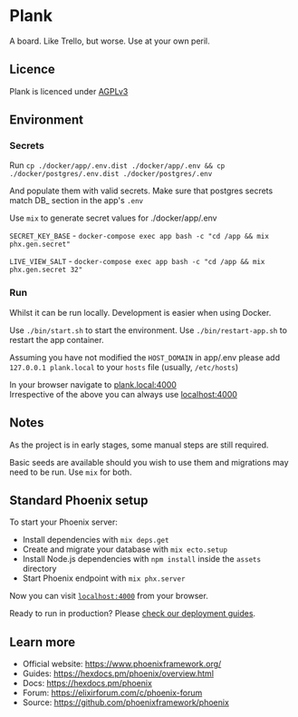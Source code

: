 # Plank

A board. Like Trello, but worse. Use at your own peril.

## Licence

Plank is licenced under [AGPLv3](https://github.com/strayobject/plank/blob/main/LICENSE)

## Environment

### Secrets

Run `cp ./docker/app/.env.dist ./docker/app/.env && cp ./docker/postgres/.env.dist ./docker/postgres/.env`

And populate them with valid secrets. Make sure that postgres secrets match DB_ section in the app's `.env`

Use `mix` to generate secret values for ./docker/app/.env

`SECRET_KEY_BASE` - `docker-compose exec app bash -c "cd /app && mix phx.gen.secret"`

`LIVE_VIEW_SALT` - `docker-compose exec app bash -c "cd /app && mix phx.gen.secret 32"`

### Run

Whilst it can be run locally. Development is easier
when using Docker.

Use `./bin/start.sh` to start the environment.
Use `./bin/restart-app.sh` to restart the app container.

Assuming you have not modified the `HOST_DOMAIN` in app/.env
please add `127.0.0.1 plank.local` to your `hosts` file (usually, `/etc/hosts`)

In your browser navigate to [plank.local:4000](http://plank.local:4000)  
Irrespective of the above you can always use [localhost:4000](localhost:4000)

## Notes

As the project is in early stages, some manual steps
are still required.

Basic seeds are available should you wish 
to use them and migrations may need to be
run. Use `mix` for both.


## Standard Phoenix setup

To start your Phoenix server:

  * Install dependencies with `mix deps.get`
  * Create and migrate your database with `mix ecto.setup`
  * Install Node.js dependencies with `npm install` inside the `assets` directory
  * Start Phoenix endpoint with `mix phx.server`

Now you can visit [`localhost:4000`](http://localhost:4000) from your browser.

Ready to run in production? Please [check our deployment guides](https://hexdocs.pm/phoenix/deployment.html).

## Learn more

  * Official website: https://www.phoenixframework.org/
  * Guides: https://hexdocs.pm/phoenix/overview.html
  * Docs: https://hexdocs.pm/phoenix
  * Forum: https://elixirforum.com/c/phoenix-forum
  * Source: https://github.com/phoenixframework/phoenix
